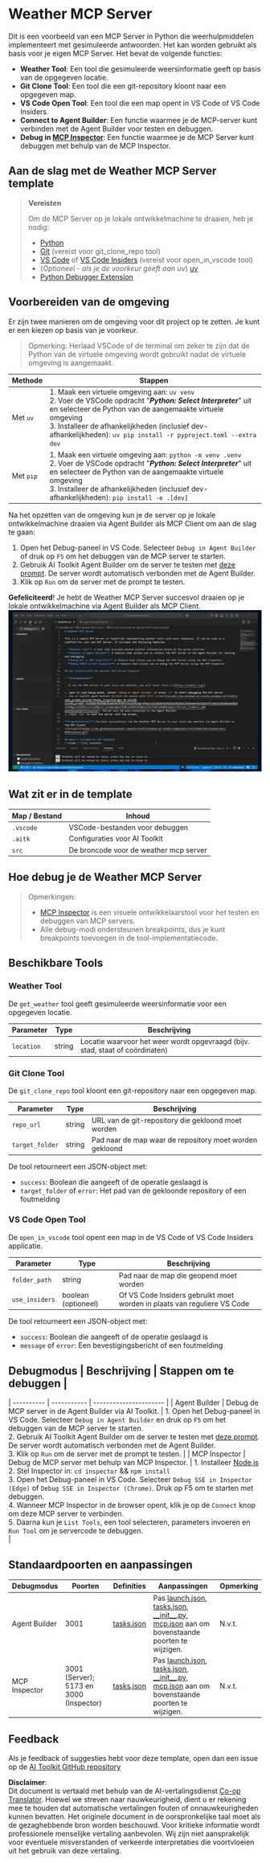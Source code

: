 <!--
CO_OP_TRANSLATOR_METADATA:
{
  "original_hash": "a3f252a62f059360855de5331a575898",
  "translation_date": "2025-06-10T07:13:54+00:00",
  "source_file": "10-StreamliningAIWorkflowsBuildingAnMCPServerWithAIToolkit/lab4/code/github_mcp_server/README.md",
  "language_code": "nl"
}
-->
# Weather MCP Server

Dit is een voorbeeld van een MCP Server in Python die weerhulpmiddelen implementeert met gesimuleerde antwoorden. Het kan worden gebruikt als basis voor je eigen MCP Server. Het bevat de volgende functies:

- **Weather Tool**: Een tool die gesimuleerde weersinformatie geeft op basis van de opgegeven locatie.
- **Git Clone Tool**: Een tool die een git-repository kloont naar een opgegeven map.
- **VS Code Open Tool**: Een tool die een map opent in VS Code of VS Code Insiders.
- **Connect to Agent Builder**: Een functie waarmee je de MCP-server kunt verbinden met de Agent Builder voor testen en debuggen.
- **Debug in [MCP Inspector](https://github.com/modelcontextprotocol/inspector)**: Een functie waarmee je de MCP Server kunt debuggen met behulp van de MCP Inspector.

## Aan de slag met de Weather MCP Server template

> **Vereisten**
>
> Om de MCP Server op je lokale ontwikkelmachine te draaien, heb je nodig:
>
> - [Python](https://www.python.org/)
> - [Git](https://git-scm.com/) (vereist voor git_clone_repo tool)
> - [VS Code](https://code.visualstudio.com/) of [VS Code Insiders](https://code.visualstudio.com/insiders/) (vereist voor open_in_vscode tool)
> - (*Optioneel - als je de voorkeur geeft aan uv*) [uv](https://github.com/astral-sh/uv)
> - [Python Debugger Extension](https://marketplace.visualstudio.com/items?itemName=ms-python.debugpy)

## Voorbereiden van de omgeving

Er zijn twee manieren om de omgeving voor dit project op te zetten. Je kunt er een kiezen op basis van je voorkeur.

> Opmerking: Herlaad VSCode of de terminal om zeker te zijn dat de Python van de virtuele omgeving wordt gebruikt nadat de virtuele omgeving is aangemaakt.

| Methode | Stappen |
| -------- | ----- |
| Met `uv` | 1. Maak een virtuele omgeving aan: `uv venv` <br>2. Voer de VSCode opdracht "***Python: Select Interpreter***" uit en selecteer de Python van de aangemaakte virtuele omgeving <br>3. Installeer de afhankelijkheden (inclusief dev-afhankelijkheden): `uv pip install -r pyproject.toml --extra dev` |
| Met `pip` | 1. Maak een virtuele omgeving aan: `python -m venv .venv` <br>2. Voer de VSCode opdracht "***Python: Select Interpreter***" uit en selecteer de Python van de aangemaakte virtuele omgeving<br>3. Installeer de afhankelijkheden (inclusief dev-afhankelijkheden): `pip install -e .[dev]` |

Na het opzetten van de omgeving kun je de server op je lokale ontwikkelmachine draaien via Agent Builder als MCP Client om aan de slag te gaan:
1. Open het Debug-paneel in VS Code. Selecteer `Debug in Agent Builder` of druk op `F5` om het debuggen van de MCP server te starten.
2. Gebruik AI Toolkit Agent Builder om de server te testen met [deze prompt](../../../../../../../../../../../open_prompt_builder). De server wordt automatisch verbonden met de Agent Builder.
3. Klik op `Run` om de server met de prompt te testen.

**Gefeliciteerd**! Je hebt de Weather MCP Server succesvol draaien op je lokale ontwikkelmachine via Agent Builder als MCP Client.
![DebugMCP](https://raw.githubusercontent.com/microsoft/windows-ai-studio-templates/refs/heads/dev/mcpServers/mcp_debug.gif)

## Wat zit er in de template

| Map / Bestand | Inhoud                                      |
| ------------- | ------------------------------------------ |
| `.vscode`    | VSCode-bestanden voor debuggen             |
| `.aitk`      | Configuraties voor AI Toolkit                |
| `src`        | De broncode voor de weather mcp server      |

## Hoe debug je de Weather MCP Server

> Opmerkingen:
> - [MCP Inspector](https://github.com/modelcontextprotocol/inspector) is een visuele ontwikkelaarstool voor het testen en debuggen van MCP servers.
> - Alle debug-modi ondersteunen breakpoints, dus je kunt breakpoints toevoegen in de tool-implementatiecode.

## Beschikbare Tools

### Weather Tool
De `get_weather` tool geeft gesimuleerde weersinformatie voor een opgegeven locatie.

| Parameter | Type | Beschrijving |
| --------- | ---- | ------------ |
| `location` | string | Locatie waarvoor het weer wordt opgevraagd (bijv. stad, staat of coördinaten) |

### Git Clone Tool
De `git_clone_repo` tool kloont een git-repository naar een opgegeven map.

| Parameter | Type | Beschrijving |
| --------- | ---- | ------------ |
| `repo_url` | string | URL van de git-repository die gekloond moet worden |
| `target_folder` | string | Pad naar de map waar de repository moet worden gekloond |

De tool retourneert een JSON-object met:
- `success`: Boolean die aangeeft of de operatie geslaagd is
- `target_folder` of `error`: Het pad van de gekloonde repository of een foutmelding

### VS Code Open Tool
De `open_in_vscode` tool opent een map in de VS Code of VS Code Insiders applicatie.

| Parameter | Type | Beschrijving |
| --------- | ---- | ------------ |
| `folder_path` | string | Pad naar de map die geopend moet worden |
| `use_insiders` | boolean (optioneel) | Of VS Code Insiders gebruikt moet worden in plaats van reguliere VS Code |

De tool retourneert een JSON-object met:
- `success`: Boolean die aangeeft of de operatie geslaagd is
- `message` of `error`: Een bevestigingsbericht of een foutmelding

## Debugmodus | Beschrijving | Stappen om te debuggen |
| ---------- | ----------- | ---------------------- |
| Agent Builder | Debug de MCP server in de Agent Builder via AI Toolkit. | 1. Open het Debug-paneel in VS Code. Selecteer `Debug in Agent Builder` en druk op `F5` om het debuggen van de MCP server te starten.<br>2. Gebruik AI Toolkit Agent Builder om de server te testen met [deze prompt](../../../../../../../../../../../open_prompt_builder). De server wordt automatisch verbonden met de Agent Builder.<br>3. Klik op `Run` om de server met de prompt te testen. |
| MCP Inspector | Debug de MCP server met behulp van MCP Inspector. | 1. Installeer [Node.js](https://nodejs.org/)<br> 2. Stel Inspector in: `cd inspector` && `npm install` <br> 3. Open het Debug-paneel in VS Code. Selecteer `Debug SSE in Inspector (Edge)` of `Debug SSE in Inspector (Chrome)`. Druk op F5 om te starten met debuggen.<br> 4. Wanneer MCP Inspector in de browser opent, klik je op de `Connect` knop om deze MCP server te verbinden.<br> 5. Daarna kun je `List Tools`, een tool selecteren, parameters invoeren en `Run Tool` om je servercode te debuggen.<br> |

## Standaardpoorten en aanpassingen

| Debugmodus | Poorten | Definities | Aanpassingen | Opmerking |
| ---------- | ------- | ---------- | ------------ | --------- |
| Agent Builder | 3001 | [tasks.json](../../../../../../10-StreamliningAIWorkflowsBuildingAnMCPServerWithAIToolkit/lab4/code/github_mcp_server/.vscode/tasks.json) | Pas [launch.json](../../../../../../10-StreamliningAIWorkflowsBuildingAnMCPServerWithAIToolkit/lab4/code/github_mcp_server/.vscode/launch.json), [tasks.json](../../../../../../10-StreamliningAIWorkflowsBuildingAnMCPServerWithAIToolkit/lab4/code/github_mcp_server/.vscode/tasks.json), [\_\_init\_\_.py](../../../../../../10-StreamliningAIWorkflowsBuildingAnMCPServerWithAIToolkit/lab4/code/github_mcp_server/src/__init__.py), [mcp.json](../../../../../../10-StreamliningAIWorkflowsBuildingAnMCPServerWithAIToolkit/lab4/code/github_mcp_server/.aitk/mcp.json) aan om bovenstaande poorten te wijzigen. | N.v.t. |
| MCP Inspector | 3001 (Server); 5173 en 3000 (Inspector) | [tasks.json](../../../../../../10-StreamliningAIWorkflowsBuildingAnMCPServerWithAIToolkit/lab4/code/github_mcp_server/.vscode/tasks.json) | Pas [launch.json](../../../../../../10-StreamliningAIWorkflowsBuildingAnMCPServerWithAIToolkit/lab4/code/github_mcp_server/.vscode/launch.json), [tasks.json](../../../../../../10-StreamliningAIWorkflowsBuildingAnMCPServerWithAIToolkit/lab4/code/github_mcp_server/.vscode/tasks.json), [\_\_init\_\_.py](../../../../../../10-StreamliningAIWorkflowsBuildingAnMCPServerWithAIToolkit/lab4/code/github_mcp_server/src/__init__.py), [mcp.json](../../../../../../10-StreamliningAIWorkflowsBuildingAnMCPServerWithAIToolkit/lab4/code/github_mcp_server/.aitk/mcp.json) aan om bovenstaande poorten te wijzigen. | N.v.t. |

## Feedback

Als je feedback of suggesties hebt voor deze template, open dan een issue op de [AI Toolkit GitHub repository](https://github.com/microsoft/vscode-ai-toolkit/issues)

**Disclaimer**:  
Dit document is vertaald met behulp van de AI-vertalingsdienst [Co-op Translator](https://github.com/Azure/co-op-translator). Hoewel we streven naar nauwkeurigheid, dient u er rekening mee te houden dat automatische vertalingen fouten of onnauwkeurigheden kunnen bevatten. Het originele document in de oorspronkelijke taal moet als de gezaghebbende bron worden beschouwd. Voor kritieke informatie wordt professionele menselijke vertaling aanbevolen. Wij zijn niet aansprakelijk voor eventuele misverstanden of verkeerde interpretaties die voortvloeien uit het gebruik van deze vertaling.